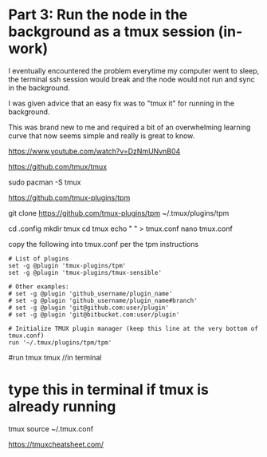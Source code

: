 # Part 3: Run the node in the background as a tmux session (in-work)

I eventually encountered the problem everytime my computer went to sleep, the terminal ssh session would break and the node would not run and sync in the background.

I was given advice that an easy fix was to "tmux it" for running in the background. 

This was brand new to me and required a bit of an overwhelming learning curve that now seems simple and really is great to know.



https://www.youtube.com/watch?v=DzNmUNvnB04

https://github.com/tmux/tmux

sudo pacman -S tmux

https://github.com/tmux-plugins/tpm

git clone https://github.com/tmux-plugins/tpm ~/.tmux/plugins/tpm

cd .config
mkdir tmux
cd tmux
echo " " > tmux.conf
nano tmux.conf

copy the following into tmux.conf per the tpm instructions

```
# List of plugins
set -g @plugin 'tmux-plugins/tpm'
set -g @plugin 'tmux-plugins/tmux-sensible'

# Other examples:
# set -g @plugin 'github_username/plugin_name'
# set -g @plugin 'github_username/plugin_name#branch'
# set -g @plugin 'git@github.com:user/plugin'
# set -g @plugin 'git@bitbucket.com:user/plugin'

# Initialize TMUX plugin manager (keep this line at the very bottom of tmux.conf)
run '~/.tmux/plugins/tpm/tpm'
```

#run tmux
tmux  //in terminal

# type this in terminal if tmux is already running
tmux source ~/.tmux.conf

https://tmuxcheatsheet.com/
